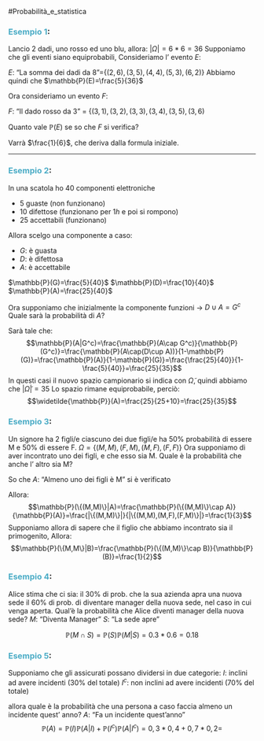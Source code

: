 #Probabilità_e_statistica 
### <font color="#4bacc6">Esempio 1</font>:

Lancio 2 dadi, uno rosso ed uno blu, allora:
$|\Omega|=6*6=36$ 
Supponiamo che gli eventi siano equiprobabili, Consideriamo l’ evento $E$:

$E$: “La somma dei dadi da 8”=$\{(2,6),(3,5),(4,4),(5,3),(6,2)\}$
Abbiamo quindi che $\mathbb{P}(E)=\frac{5}{36}$

Ora  consideriamo un evento $F$: 

$F$: “Il dado rosso da 3” = $\{(3,1),(3,2),(3,3),(3,4),(3,5),(3,6)$

Quanto vale $\mathbb{P}(E)$ se so che $F$ si verifica?

Varrà $\frac{1}{6}$, che deriva dalla formula iniziale.

---

### <font color="#4bacc6">Esempio 2</font>:

In una scatola ho $40$ componenti elettroniche
- $5$ guaste (non funzionano)
- $10$ difettose (funzionano per $1h$ e poi si rompono)
- $25$ accettabili (funzionano)

Allora scelgo una componente a caso:
- $G$: è guasta
- $D$: è difettosa
- $A$: è accettabile

$\mathbb{P}(G)=\frac{5}{40}$
$\mathbb{P}(D)=\frac{10}{40}$
$\mathbb{P}(A)=\frac{25}{40}$

Ora supponiamo che inizialmente la componente funzioni → $D\cup A=G^c$
Quale sarà la probabilità di $A$?

Sarà tale che: $$\mathbb{P}(A|G^c)=\frac{\mathbb{P}(A\cap G^c)}{\mathbb{P}(G^c)}=\frac{\mathbb{P}(A\cap(D\cup A))}{1-\mathbb{P}(G)}=\frac{\mathbb{P}(A)}{1-\mathbb{P}(G)}=\frac{\frac{25}{40}}{1-\frac{5}{40}}=\frac{25}{35}$$
In questi casi il nuovo spazio campionario si indica con $\widetilde{\Omega}$, quindi abbiamo che $|\widetilde{\Omega}|=35$
Lo spazio rimane equiprobabile, perciò: $$\widetilde{\mathbb{P}}(A)=\frac{25}{25+10}=\frac{25}{35}$$

### <font color="#4bacc6">Esempio 3</font>:

Un signore ha 2 figli/e
ciascuno dei due figli/e ha $50\%$ probabilità di essere M e $50\%$ di essere F.
$\Omega=\{(M,M),(F,M),(M,F),(F,F)\}$
Ora supponiamo di aver incontrato uno dei figli, e che esso sia M.
Quale è la probabilità che anche l’ altro sia M?

So che $A$: “Almeno uno dei figli è M” si è verificato

Allora: $$\mathbb{P}(\{(M,M)\}|A)=\frac{\mathbb{P}(\{(M,M)\}\cap A)}{\mathbb{P}(A)}=\frac{|\{(M,M)\}|}{|\{(M,M),(M,F),(F,M)\}|}=\frac{1}{3}$$
Supponiamo allora di sapere che il figlio che abbiamo incontrato sia il primogenito, Allora:
$$\mathbb{P}(\{M,M\}|B)=\frac{\mathbb{P}(\{(M,M)\}\cap B)}{\mathbb{P}(B)}=\frac{1}{2}$$

### <font color="#4bacc6">Esempio 4</font>:
Alice stima che ci sia:
il $30\%$ di prob. che la sua azienda apra una nuova sede
il $60\%$ di prob. di diventare manager della nuova sede, nel caso in cui venga aperta.
Qual’è la probabilità che Alice diventi manager della nuova sede?
$M$: “Diventa Manager”
$S$: “La sede apre”

$$\mathbb{P}(M\cap S)=\mathbb{P}(S)\mathbb{P}(M|S)=0.3*0.6=0.18$$

### <font color="#4bacc6">Esempio 5</font>:

Supponiamo che gli assicurati possano dividersi in due categorie:
$I$: inclini ad avere incidenti ($30\%$ del totale)
$I^c$: non inclini ad avere  incidenti ($70\%$ del totale)

allora quale è la probabilità che una persona a caso faccia almeno un incidente quest’ anno?
$A$: “Fa un incidente quest’anno”
$$\mathbb{P}(A)=\mathbb{P}(I)\mathbb{P}(A|I)+\mathbb{P}(I^c)\mathbb{P}(A|I^c)=0,3*0,4+0,7*0,2=$$